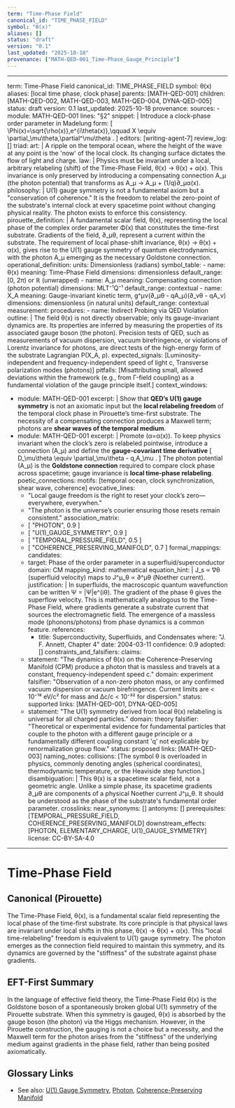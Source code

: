```yaml
---
term: "Time-Phase Field"
canonical_id: "TIME_PHASE_FIELD"
symbol: "θ(x)"
aliases: []
status: "draft"
version: "0.1"
last_updated: "2025-10-18"
provenance: ["MATH-QED-001_Time-Phase_Gauge_Principle"]
---
```


---
term: Time-Phase Field
canonical_id: TIME_PHASE_FIELD
symbol: θ(x)
aliases: [local time phase, clock phase]
parents: [MATH-QED-001]
children: [MATH-QED-002, MATH-QED-003, MATH-QED-004, DYNA-QED-005]
status: draft
version: 0.1
last_updated: 2025-10-18
provenance:
  sources:
    - module: MATH-QED-001
      lines: "§2"
      snippet: |
        Introduce a clock-phase order parameter in Madelung form:
        [ \Phi(x)=\sqrt{\rho(x)},e^{i\theta(x)},\qquad X \equiv \partial_\mu\theta,\partial^\mu\theta . ]
  editors: [writing-agent-7]
  review_log: []
triad:
  art: |
    A ripple on the temporal ocean, where the height of the wave at any point is the 'now' of the local clock. Its changing surface dictates the flow of light and charge.
  law: |
    Physics must be invariant under a local, arbitrary relabeling (shift) of the Time-Phase Field, θ(x) → θ(x) + α(x). This invariance is only preserved by introducing a compensating connection A_μ (the photon potential) that transforms as A_μ → A_μ + (1/q)∂_μα(x).
  philosophy: |
    U(1) gauge symmetry is not a fundamental axiom but a "conservation of coherence." It is the freedom to relabel the zero-point of the substrate's internal clock at every spacetime point without changing physical reality. The photon exists to enforce this consistency.
pirouette_definition: |
  A fundamental scalar field, θ(x), representing the local phase of the complex order parameter Φ(x) that constitutes the time-first substrate. Gradients of the field, ∂_μθ, represent a current within the substrate. The requirement of local phase-shift invariance, θ(x) → θ(x) + α(x), gives rise to the U(1) gauge symmetry of quantum electrodynamics, with the photon A_μ emerging as the necessary Goldstone connection.
operational_definition:
  units: Dimensionless (radians)
  symbol_table:
    - name: θ(x)
      meaning: Time-Phase Field
      dimensions: dimensionless
      default_range: [0, 2π) or ℝ (unwrapped)
    - name: A_μ
      meaning: Compensating connection (photon potential)
      dimensions: MLT⁻¹Q⁻¹
      default_range: contextual
    - name: X_A
      meaning: Gauge-invariant kinetic term, g^μν(∂_μθ - qA_μ)(∂_νθ - qA_ν)
      dimensions: dimensionless (in natural units)
      default_range: contextual
  measurement:
    procedures:
      - name: Indirect Probing via QED Violation
        outline: |
          The field θ(x) is not directly observable; only its gauge-invariant dynamics are. Its properties are inferred by measuring the properties of its associated gauge boson (the photon). Precision tests of QED, such as measurements of vacuum dispersion, vacuum birefringence, or violations of Lorentz invariance for photons, are direct tests of the high-energy form of the substrate Lagrangian P(X_A, ρ).
        expected_signals: [Luminosity-independent and frequency-independent speed of light c, Transverse polarization modes (photons)]
        pitfalls: [Misattributing small, allowed deviations within the framework (e.g., from Γ-field coupling) as a fundamental violation of the gauge principle itself.]
context_windows:
  - module: MATH-QED-001
    excerpt: |
      Show that **QED’s U(1) gauge symmetry** is not an axiomatic input but the **local relabeling freedom** of the temporal clock phase in Pirouette’s time-first substrate. The necessity of a compensating connection produces a Maxwell term; photons are **shear waves of the temporal medium**.
  - module: MATH-QED-001
    excerpt: |
      Promote (α=α(x)). To keep physics invariant when the clock’s zero is relabeled pointwise, introduce a connection (A_μ) and define the **gauge-covariant time derivative** [ D_\mu\theta \equiv \partial_\mu\theta - q,A_\mu . ] The photon potential (A_μ) is the **Goldstone connection** required to compare clock phase across spacetime; gauge invariance is **local time-phase relabeling**.
poetic_connections:
  motifs: [temporal ocean, clock synchronization, shear wave, coherence]
  evocative_lines:
    - "Local gauge freedom is the right to reset your clock’s zero—everywhere, everywhen."
    - "The photon is the universe’s courier ensuring those resets remain consistent."
  association_matrix:
    - [ "PHOTON", 0.9 ]
    - [ "U(1)_GAUGE_SYMMETRY", 0.9 ]
    - [ "TEMPORAL_PRESSURE_FIELD", 0.5 ]
    - [ "COHERENCE_PRESERVING_MANIFOLD", 0.7 ]
formal_mappings:
  candidates:
    - target: Phase of the order parameter in a superfluid/superconductor
      domain: CM
      mapping_kind: mathematical
      equation_hint: |
        J_s ∝ ∇θ (superfluid velocity) maps to J^μ_θ ∝ ∂^μθ (Noether current).
      justification: |
        In superfluids, the macroscopic quantum wavefunction can be written Ψ = |Ψ|e^(iθ). The gradient of the phase θ gives the superflow velocity. This is mathematically analogous to the Time-Phase Field, where gradients generate a substrate current that sources the electromagnetic field. The emergence of a massless mode (phonons/photons) from phase dynamics is a common feature.
      references:
        - title: Superconductivity, Superfluids, and Condensates
          where: "J. F. Annett, Chapter 4"
          date: 2004-03-11
      confidence: 0.9
  adopted: []
constraints_and_falsifiers:
  claims:
    - statement: "The dynamics of θ(x) on the Coherence-Preserving Manifold (CPM) produce a photon that is massless and travels at a constant, frequency-independent speed c."
      domain: experiment
      falsifier: "Observation of a non-zero photon mass, or any confirmed vacuum dispersion or vacuum birefringence. Current limits are < 10⁻¹⁸ eV/c² for mass and Δc/c < 10⁻³² for dispersion."
      status: supported
      links: [MATH-QED-001, DYNA-QED-005]
    - statement: "The U(1) symmetry derived from local θ(x) relabeling is universal for all charged particles."
      domain: theory
      falsifier: "Theoretical or experimental evidence for fundamental particles that couple to the photon with a different gauge principle or a fundamentally different coupling constant 'q' not explicable by renormalization group flow."
      status: proposed
      links: [MATH-QED-003]
naming_notes:
  collisions: [The symbol θ is overloaded in physics, commonly denoting angles (spherical coordinates), thermodynamic temperature, or the Heaviside step function.]
  disambiguation: |
    This θ(x) is a spacetime scalar field, not a geometric angle. Unlike a simple phase, its spacetime gradients ∂_μθ are components of a physical Noether current J^μ_θ. It should be understood as the phase of the substrate's fundamental order parameter.
crosslinks:
  near_synonyms: []
  antonyms: []
  prerequisites: [TEMPORAL_PRESSURE_FIELD, COHERENCE_PRESERVING_MANIFOLD]
  downstream_effects: [PHOTON, ELEMENTARY_CHARGE, U(1)_GAUGE_SYMMETRY]
license: CC-BY-SA-4.0
---

# Time-Phase Field

## Canonical (Pirouette)
The Time-Phase Field, θ(x), is a fundamental scalar field representing the local phase of the time-first substrate. Its core principle is that physical laws are invariant under local shifts in this phase, θ(x) → θ(x) + α(x). This "local time-relabeling" freedom is equivalent to U(1) gauge symmetry. The photon emerges as the connection field required to maintain this symmetry, and its dynamics are governed by the "stiffness" of the substrate against phase gradients.

## EFT-First Summary
In the language of effective field theory, the Time-Phase Field θ(x) is the Goldstone boson of a spontaneously broken global U(1) symmetry of the Pirouette substrate. When this symmetry is gauged, θ(x) is absorbed by the gauge boson (the photon) via the Higgs mechanism. However, in the Pirouette construction, the gauging is not a choice but a necessity, and the Maxwell term for the photon arises from the "stiffness" of the underlying medium against gradients in the phase field, rather than being posited axiomatically.

## Glossary Links
- See also: [U(1) Gauge Symmetry](<#>), [Photon](<#>), [Coherence-Preserving Manifold](<#>)